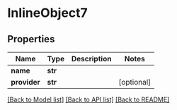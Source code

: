 # InlineObject7

## Properties
Name | Type | Description | Notes
------------ | ------------- | ------------- | -------------
**name** | **str** |  | 
**provider** | **str** |  | [optional] 

[[Back to Model list]](../README.md#documentation-for-models) [[Back to API list]](../README.md#documentation-for-api-endpoints) [[Back to README]](../README.md)


